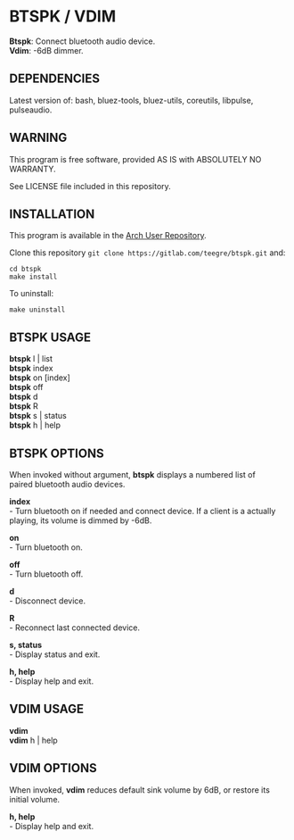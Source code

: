 # BTSPK / VDIM

**Btspk**: Connect bluetooth audio device.  
**Vdim**: -6dB dimmer.  

## DEPENDENCIES

Latest version of: bash, bluez-tools, bluez-utils, coreutils, libpulse, pulseaudio.  

## WARNING

This program is free software, provided AS IS with ABSOLUTELY NO WARRANTY.

See LICENSE file included in this repository.

## INSTALLATION

This program is available in the [Arch User Repository](https://aur.archlinux.org/packages/btspk/).

Clone this repository `git clone https://gitlab.com/teegre/btspk.git` and: 

```
cd btspk
make install
```

To uninstall:

```
make uninstall
```

## BTSPK USAGE

**btspk** l | list  
**btspk** index  
**btspk** on [index]  
**btspk** off  
**btspk** d  
**btspk** R  
**btspk** s | status  
**btspk** h | help  


## BTSPK OPTIONS

When invoked without argument, **btspk** displays a numbered list of  
paired bluetooth audio devices.

**index**  
    - Turn bluetooth on if needed and connect device.
      If a client is a actually playing, its volume is dimmed by -6dB.

**on**  
    - Turn bluetooth on.

**off**  
    - Turn bluetooth off.

**d**  
    - Disconnect device.

**R**  
    - Reconnect last connected device.

**s, status**  
    - Display status and exit.

**h, help**  
    - Display help and exit.

## VDIM USAGE

**vdim**  
**vdim** h | help  

## VDIM OPTIONS

When invoked, **vdim** reduces default sink volume by 6dB,
or restore its initial volume.

**h, help**  
    - Display help and exit.
